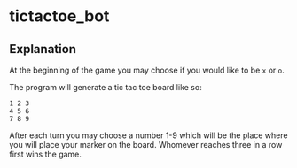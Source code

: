 # tictactoe_bot

## Explanation
At the beginning of the game you may choose if you would like to be `x` or `o`.

The program will generate a tic tac toe board like so:
```
1 2 3
4 5 6
7 8 9
```
After each turn you may choose a number 1-9 which will be the place where you will place your marker on the board. Whomever reaches three in a row first wins the game.
